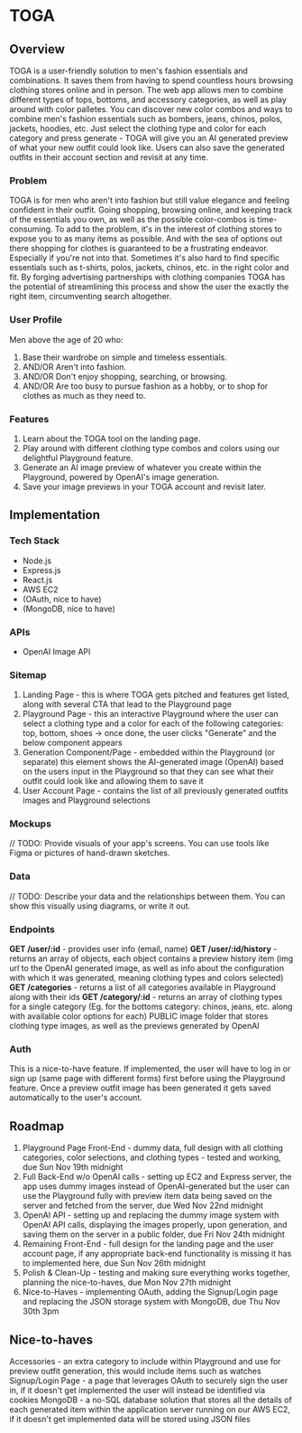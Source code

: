 # TOGA

## Overview

TOGA is a user-friendly solution to men's fashion essentials and combinations. It saves them from having to spend countless hours browsing clothing stores online and in person. The web app allows men to combine different types of tops, bottoms, and accessory categories, as well as play around with color palletes.
You can discover new color combos and ways to combine men's fashion essentials such as bombers, jeans, chinos, polos, jackets, hoodies, etc. Just select the clothing type and color for each category and press generate - TOGA will give you an AI generated preview of what your new outfit could look like.
Users can also save the generated outfits in their account section and revisit at any time.

### Problem

TOGA is for men who aren't into fashion but still value elegance and feeling confident in their outfit. Going shopping, browsing online, and keeping track of the essentials you own, as well as the possible color-combos is time-consuming.
To add to the problem, it's in the interest of clothing stores to expose you to as many items as possible. And with the sea of options out there shopping for clothes is guaranteed to be a frustrating endeavor. Especially if you're not into that.
Sometimes it's also hard to find specific essentials such as t-shirts, polos, jackets, chinos, etc. in the right color and fit. By forging advertising partnerships with clothing companies TOGA has the potential of streamlining this process and show the user the exactly the right item, circumventing search altogether.

### User Profile

Men above the age of 20 who:
1. Base their wardrobe on simple and timeless essentials.
2. AND/OR Aren't into fashion.
3. AND/OR Don't enjoy shopping, searching, or browsing.
4. AND/OR Are too busy to pursue fashion as a hobby, or to shop for clothes as much as they need to.

### Features

1. Learn about the TOGA tool on the landing page.
2. Play around with different clothing type combos and colors using our delightful Playground feature.
3. Generate an AI image preview of whatever you create within the Playground, powered by OpenAI's image generation.
4. Save your image previews in your TOGA account and revisit later.

## Implementation

### Tech Stack

- Node.js
- Express.js
- React.js
- AWS EC2
- (OAuth, nice to have)
- (MongoDB, nice to have)

### APIs

- OpenAI Image API

### Sitemap

1. Landing Page - this is where TOGA gets pitched and features get listed, along with several CTA that lead to the Playground page
2. Playground Page - this an interactive Playground where the user can select a clothing type and a color for each of the following categories: top, bottom, shoes -> once done, the user clicks "Generate" and the below component appears
3. Generation Component/Page - embedded within the Playground (or separate) this element shows the AI-generated image (OpenAI) based on the users input in the Playground so that they can see what their outfit could look like and allowing them to save it
4. User Account Page - contains the list of all previously generated outfits images and Playground selections

### Mockups

// TODO: Provide visuals of your app's screens. You can use tools like Figma or pictures of hand-drawn sketches.

### Data

// TODO: Describe your data and the relationships between them. You can show this visually using diagrams, or write it out. 

### Endpoints

**GET /user/:id** - provides user info (email, name)
**GET /user/:id/history** - returns an array of objects, each object contains a preview history item (img url to the OpenAI generated image, as well as info about the configuration with which it was generated, meaning clothing types and colors selected)
**GET /categories** - returns a list of all categories available in Playground along with their ids
**GET /category/:id** - returns an array of clothing types for a single category (Eg. for the bottoms category: chinos, jeans, etc. along with available color options for each)
PUBLIC image folder that stores clothing type images, as well as the previews generated by OpenAI

### Auth

This is a nice-to-have feature. If implemented, the user will have to log in or sign up (same page with different forms) first before using the Playground feature. Once a preview outfit image has been generated it gets saved automatically to the user's account.

## Roadmap

1. Playground Page Front-End - dummy data, full design with all clothing categories, color selections, and clothing types - tested and working, due Sun Nov 19th midnight
2. Full Back-End w/o OpenAI calls - setting up EC2 and Express server, the app uses dummy images instead of OpenAI-generated but the user can use the Playground fully with preview item data being saved on the server and fetched from the server, due Wed Nov 22nd midnight
3. OpenAI API - setting up and replacing the dummy image system with OpenAI API calls, displaying the images properly, upon generation, and saving them on the server in a public folder, due Fri Nov 24th midnight
4. Remaining Front-End - full design for the landing page and the user account page, if any appropriate back-end functionality is missing it has to implemented here, due Sun Nov 26th midnight
5. Polish & Clean-Up - testing and making sure everything works together, planning the nice-to-haves, due Mon Nov 27th midnight
6. Nice-to-Haves - implementing OAuth, adding the Signup/Login page and replacing the JSON storage system with MongoDB, due Thu Nov 30th 3pm

## Nice-to-haves

Accessories - an extra category to include within Playground and use for preview outfit generation, this would include items such as watches
Signup/Login Page - a page that leverages OAuth to securely sign the user in, if it doesn't get implemented the user will instead be identified via cookies
MongoDB - a no-SQL database solution that stores all the details of each generated item within the application server running on our AWS EC2, if it doesn't get implemented data will be stored using JSON files